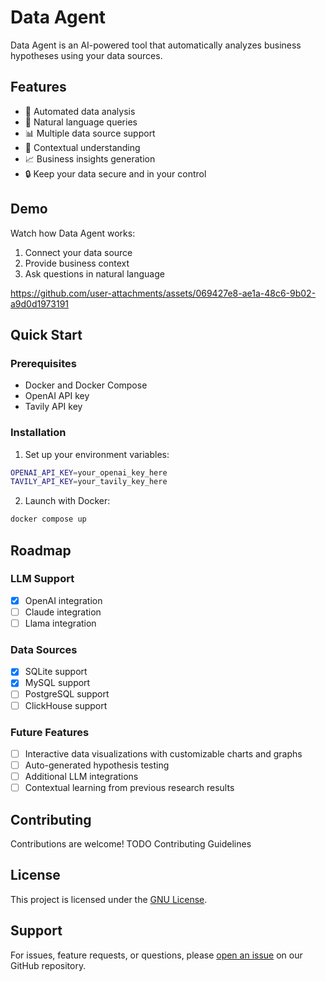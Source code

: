 # Data Agent

Data Agent is an AI-powered tool that automatically analyzes business hypotheses using your data sources.

## Features

- 🤖 Automated data analysis
- 💬 Natural language queries
- 📊 Multiple data source support
- 🔄 Contextual understanding
- 📈 Business insights generation
- 🔒 Keep your data secure and in your control

## Demo

Watch how Data Agent works:

1. Connect your data source
2. Provide business context
3. Ask questions in natural language

https://github.com/user-attachments/assets/069427e8-ae1a-48c6-9b02-a9d0d1973191

## Quick Start

### Prerequisites

- Docker and Docker Compose
- OpenAI API key
- Tavily API key

### Installation

1. Set up your environment variables:
```bash
OPENAI_API_KEY=your_openai_key_here
TAVILY_API_KEY=your_tavily_key_here
```

2. Launch with Docker:
```bash
docker compose up
```

## Roadmap

### LLM Support
- [x] OpenAI integration
- [ ] Claude integration
- [ ] Llama integration

### Data Sources
- [x] SQLite support
- [x] MySQL support
- [ ] PostgreSQL support
- [ ] ClickHouse support

### Future Features
- [ ] Interactive data visualizations with customizable charts and graphs
- [ ] Auto-generated hypothesis testing
- [ ] Additional LLM integrations
- [ ] Contextual learning from previous research results

## Contributing

Contributions are welcome! TODO Contributing Guidelines

## License

This project is licensed under the [GNU License](LICENSE).

## Support

For issues, feature requests, or questions, please [open an issue](https://github.com/antonguzun/data-agent/issues) on our GitHub repository.
